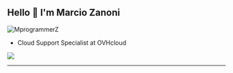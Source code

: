 ## Hello :call_me_hand: I'm Marcio Zanoni 

<img src="https://komarev.com/ghpvc/?username=MprogrammerZ" alt="MprogrammerZ" />

- Cloud Support Specialist at OVHcloud

<div>
<a href="https://www.linkedin.com/in/m%C3%A1rcio-zanoni-483859169/" target="_blank"><img src="https://img.shields.io/badge/-LinkedIn-%230077B5?style=for-the-badge&logo=linkedin&logoColor=white" target="_blank"></a>  
</div>

----

<!-- **MprogrammerZ/MprogrammerZ** is a ✨ _special_ ✨ repository because its `README.md` (this file) appears on your GitHub profile. -->
